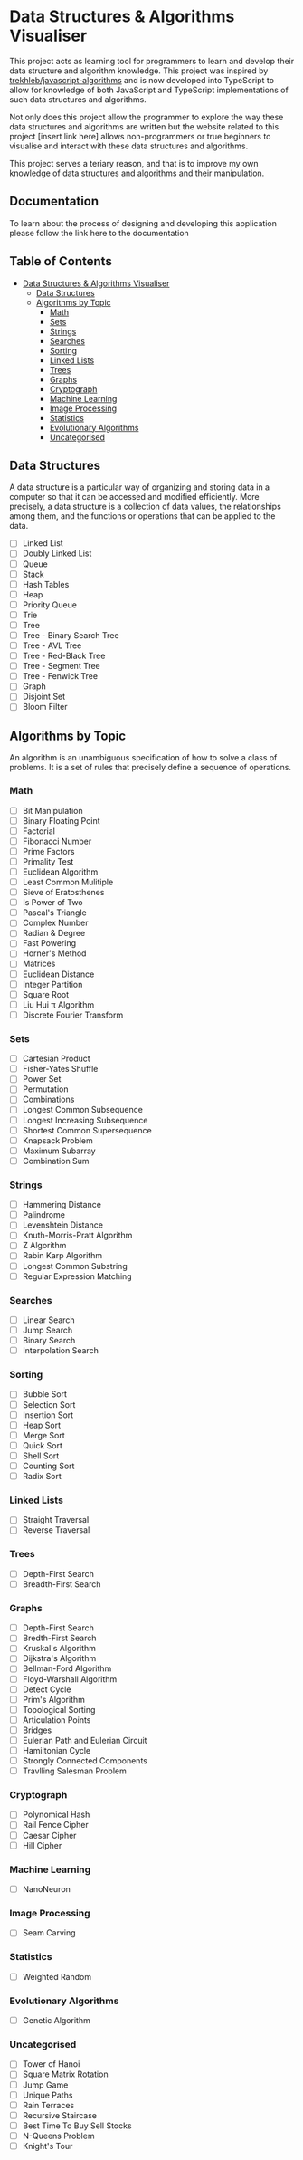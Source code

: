 # Data Structures & Algorithms Visualiser
This project acts as learning tool for programmers to learn and develop their data structure and algorithm knowledge. This project was inspired by [trekhleb/javascript-algorithms](https://github.com/trekhleb/javascript-algorithms) and is now developed into TypeScript to allow for knowledge of both JavaScript and TypeScript implementations of such data structures and algorithms.

Not only does this project allow the programmer to explore the way these data structures and algorithms are written but the website related to this project [insert link here] allows non-programmers or true beginners to visualise and interact with these data structures and algorithms.

This project serves a teriary reason, and that is to improve my own knowledge of data structures and algorithms and their manipulation.

## Documentation
To learn about the process of designing and developing this application please follow the link here to the documentation

## Table of Contents
- [Data Structures & Algorithms Visualiser](#data-structures---algorithms-visualiser)
  * [Data Structures](#data-structures)
  * [Algorithms by Topic](#algorithms)
    + [Math](#math)
    + [Sets](#sets)
    + [Strings](#strings)
    + [Searches](#searches)
    + [Sorting](#sorting)
    + [Linked Lists](#linked-lists)
    + [Trees](#trees)
    + [Graphs](#graphs)
    + [Cryptograph](#cryptograph)
    + [Machine Learning](#machine-learning)
    + [Image Processing](#image-processing)
    + [Statistics](#statistics)
    + [Evolutionary Algorithms](#evolutionary-algorithms)
    + [Uncategorised](#uncategorised)

## Data Structures
A data structure is a particular way of organizing and storing data in a computer so that it can be accessed and modified efficiently. More precisely, a data structure is a collection of data values, the relationships among them, and the functions or operations that can be applied to the data.

- [ ] Linked List
- [ ] Doubly Linked List
- [ ] Queue
- [ ] Stack
- [ ] Hash Tables
- [ ] Heap
- [ ] Priority Queue
- [ ] Trie
- [ ] Tree
- [ ] Tree - Binary Search Tree
- [ ] Tree - AVL Tree
- [ ] Tree - Red-Black Tree
- [ ] Tree - Segment Tree
- [ ] Tree - Fenwick Tree
- [ ] Graph
- [ ] Disjoint Set
- [ ] Bloom Filter

## Algorithms by Topic
An algorithm is an unambiguous specification of how to solve a class of problems. It is a set of rules that precisely define a sequence of operations.

### Math
- [ ] Bit Manipulation
- [ ] Binary Floating Point
- [ ] Factorial
- [ ] Fibonacci Number
- [ ] Prime Factors
- [ ] Primality Test
- [ ] Euclidean Algorithm
- [ ] Least Common Mulitiple
- [ ] Sieve of Eratosthenes
- [ ] Is Power of Two
- [ ] Pascal's Triangle
- [ ] Complex Number
- [ ] Radian & Degree
- [ ] Fast Powering
- [ ] Horner's Method
- [ ] Matrices
- [ ] Euclidean Distance
- [ ] Integer Partition
- [ ] Square Root
- [ ] Liu Hui π Algorithm
- [ ] Discrete Fourier Transform

### Sets
- [ ] Cartesian Product
- [ ] Fisher-Yates Shuffle
- [ ] Power Set
- [ ] Permutation
- [ ] Combinations
- [ ] Longest Common Subsequence
- [ ] Longest Increasing Subsequence
- [ ] Shortest Common Supersequence
- [ ] Knapsack Problem
- [ ] Maximum Subarray
- [ ] Combination Sum

### Strings
- [ ] Hammering Distance
- [ ] Palindrome
- [ ] Levenshtein Distance
- [ ] Knuth-Morris-Pratt Algorithm
- [ ] Z Algorithm
- [ ] Rabin Karp Algorithm
- [ ] Longest Common Substring
- [ ] Regular Expression Matching

### Searches
- [ ] Linear Search
- [ ] Jump Search
- [ ] Binary Search
- [ ] Interpolation Search

### Sorting
- [ ] Bubble Sort
- [ ] Selection Sort
- [ ] Insertion Sort
- [ ] Heap Sort
- [ ] Merge Sort
- [ ] Quick Sort
- [ ] Shell Sort
- [ ] Counting Sort
- [ ] Radix Sort

### Linked Lists
- [ ] Straight Traversal
- [ ] Reverse Traversal

### Trees
- [ ] Depth-First Search
- [ ] Breadth-First Search

### Graphs
- [ ] Depth-First Search
- [ ] Bredth-First Search
- [ ] Kruskal's Algorithm
- [ ] Dijkstra's Algorithm
- [ ] Bellman-Ford Algorithm
- [ ] Floyd-Warshall Algorithm
- [ ] Detect Cycle
- [ ] Prim's Algorithm
- [ ] Topological Sorting
- [ ] Articulation Points
- [ ] Bridges
- [ ] Eulerian Path and Eulerian Circuit
- [ ] Hamiltonian Cycle
- [ ] Strongly Connected Components
- [ ] Travlling Salesman Problem

### Cryptograph
- [ ] Polynomical Hash
- [ ] Rail Fence Cipher
- [ ] Caesar Cipher
- [ ] Hill Cipher

### Machine Learning
- [ ] NanoNeuron

### Image Processing
- [ ] Seam Carving

### Statistics
- [ ] Weighted Random

### Evolutionary Algorithms
- [ ] Genetic Algorithm

### Uncategorised
- [ ] Tower of Hanoi
- [ ] Square Matrix Rotation
- [ ] Jump Game
- [ ] Unique Paths
- [ ] Rain Terraces
- [ ] Recursive Staircase
- [ ] Best Time To Buy Sell Stocks
- [ ] N-Queens Problem
- [ ] Knight's Tour

